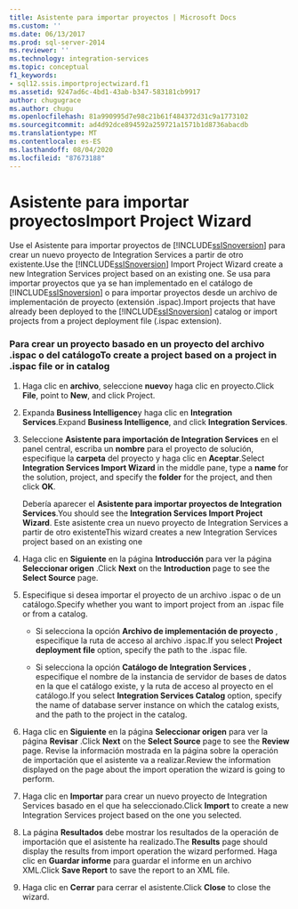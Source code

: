 ```yaml
---
title: Asistente para importar proyectos | Microsoft Docs
ms.custom: ''
ms.date: 06/13/2017
ms.prod: sql-server-2014
ms.reviewer: ''
ms.technology: integration-services
ms.topic: conceptual
f1_keywords:
- sql12.ssis.importprojectwizard.f1
ms.assetid: 9247ad6c-4bd1-43ab-b347-583181cb9917
author: chugugrace
ms.author: chugu
ms.openlocfilehash: 81a990995d7e98c21b61f484372d31c9a1773102
ms.sourcegitcommit: ad4d92dce894592a259721a1571b1d8736abacdb
ms.translationtype: MT
ms.contentlocale: es-ES
ms.lasthandoff: 08/04/2020
ms.locfileid: "87673188"
---
```

# <a name="import-project-wizard"></a><span data-ttu-id="15fc5-102">Asistente para importar proyectos</span><span class="sxs-lookup"><span data-stu-id="15fc5-102">Import Project Wizard</span></span>
  <span data-ttu-id="15fc5-103">Use el Asistente para importar proyectos de [!INCLUDE[ssISnoversion](../includes/ssisnoversion-md.md)] para crear un nuevo proyecto de Integration Services a partir de otro existente.</span><span class="sxs-lookup"><span data-stu-id="15fc5-103">Use the [!INCLUDE[ssISnoversion](../includes/ssisnoversion-md.md)] Import Project Wizard create a new Integration Services project based on an existing one.</span></span> <span data-ttu-id="15fc5-104">Se usa para importar proyectos que ya se han implementado en el catálogo de [!INCLUDE[ssISnoversion](../includes/ssisnoversion-md.md)] o para importar proyectos desde un archivo de implementación de proyecto (extensión .ispac).</span><span class="sxs-lookup"><span data-stu-id="15fc5-104">Import projects that have already been deployed to the [!INCLUDE[ssISnoversion](../includes/ssisnoversion-md.md)] catalog or import projects from a project deployment file (.ispac extension).</span></span>  
  
### <a name="to-create-a-project-based-on-a-project-in-ispac-file-or-in-catalog"></a><span data-ttu-id="15fc5-105">Para crear un proyecto basado en un proyecto del archivo .ispac o del catálogo</span><span class="sxs-lookup"><span data-stu-id="15fc5-105">To create a project based on a project in .ispac file or in catalog</span></span>  
  
1.  <span data-ttu-id="15fc5-106">Haga clic en **archivo**, seleccione **nuevo**y haga clic en proyecto.</span><span class="sxs-lookup"><span data-stu-id="15fc5-106">Click **File**, point to **New**, and click Project.</span></span>  
  
2.  <span data-ttu-id="15fc5-107">Expanda **Business Intelligence**y haga clic en **Integration Services**.</span><span class="sxs-lookup"><span data-stu-id="15fc5-107">Expand **Business Intelligence**, and click **Integration Services**.</span></span>  
  
3.  <span data-ttu-id="15fc5-108">Seleccione **Asistente para importación de Integration Services** en el panel central, escriba un **nombre** para el proyecto de solución, especifique la **carpeta** del proyecto y haga clic en **Aceptar**.</span><span class="sxs-lookup"><span data-stu-id="15fc5-108">Select **Integration Services Import Wizard** in the middle pane, type a **name** for the solution, project, and specify the **folder** for the project, and then click **OK**.</span></span>  
  
     <span data-ttu-id="15fc5-109">Debería aparecer el **Asistente para importar proyectos de Integration Services**.</span><span class="sxs-lookup"><span data-stu-id="15fc5-109">You should see the **Integration Services Import Project Wizard**.</span></span> <span data-ttu-id="15fc5-110">Este asistente crea un nuevo proyecto de Integration Services a partir de otro existente</span><span class="sxs-lookup"><span data-stu-id="15fc5-110">This wizard creates a new Integration Services project based on an existing one</span></span>  
  
4.  <span data-ttu-id="15fc5-111">Haga clic en **Siguiente** en la página **Introducción** para ver la página **Seleccionar origen** .</span><span class="sxs-lookup"><span data-stu-id="15fc5-111">Click **Next** on the **Introduction** page to see the **Select Source** page.</span></span>  
  
5.  <span data-ttu-id="15fc5-112">Especifique si desea importar el proyecto de un archivo .ispac o de un catálogo.</span><span class="sxs-lookup"><span data-stu-id="15fc5-112">Specify whether you want to import project from an .ispac file or from a catalog.</span></span>  
  
    -   <span data-ttu-id="15fc5-113">Si selecciona la opción **Archivo de implementación de proyecto** , especifique la ruta de acceso al archivo .ispac.</span><span class="sxs-lookup"><span data-stu-id="15fc5-113">If you select **Project deployment file** option, specify the path to the .ispac file.</span></span>  
  
    -   <span data-ttu-id="15fc5-114">Si selecciona la opción **Catálogo de Integration Services** , especifique el nombre de la instancia de servidor de bases de datos en la que el catálogo existe, y la ruta de acceso al proyecto en el catálogo.</span><span class="sxs-lookup"><span data-stu-id="15fc5-114">If you select **Integration Services Catalog** option, specify the name of database server instance on which the catalog exists, and the path to the project in the catalog.</span></span>  
  
6.  <span data-ttu-id="15fc5-115">Haga clic en **Siguiente** en la página **Seleccionar origen** para ver la página **Revisar** .</span><span class="sxs-lookup"><span data-stu-id="15fc5-115">Click **Next** on the **Select Source** page to see the **Review** page.</span></span> <span data-ttu-id="15fc5-116">Revise la información mostrada en la página sobre la operación de importación que el asistente va a realizar.</span><span class="sxs-lookup"><span data-stu-id="15fc5-116">Review the information displayed on the page about the import operation the wizard is going to perform.</span></span>  
  
7.  <span data-ttu-id="15fc5-117">Haga clic en **Importar** para crear un nuevo proyecto de Integration Services basado en el que ha seleccionado.</span><span class="sxs-lookup"><span data-stu-id="15fc5-117">Click **Import** to create a new Integration Services project based on the one you selected.</span></span>  
  
8.  <span data-ttu-id="15fc5-118">La página **Resultados** debe mostrar los resultados de la operación de importación que el asistente ha realizado.</span><span class="sxs-lookup"><span data-stu-id="15fc5-118">The **Results** page should display the results from import operation the wizard performed.</span></span> <span data-ttu-id="15fc5-119">Haga clic en **Guardar informe** para guardar el informe en un archivo XML.</span><span class="sxs-lookup"><span data-stu-id="15fc5-119">Click **Save Report** to save the report to an XML file.</span></span>  
  
9. <span data-ttu-id="15fc5-120">Haga clic en **Cerrar** para cerrar el asistente.</span><span class="sxs-lookup"><span data-stu-id="15fc5-120">Click **Close** to close the wizard.</span></span>  
  
  
